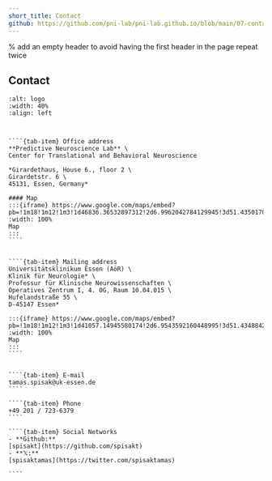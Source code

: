 ```yaml
---
short_title: Contact
github: https://github.com/pni-lab/pni-lab.github.io/blob/main/07-contact.md
---
```


% add an empty header to avoid having the first header in the page repeat twice
##

## Contact

```{image} figures/logo_text_blue.png
:alt: logo
:width: 40%
:align: left
```


`````{tab-set}


````{tab-item} Office address
**Predictive Neuroscience Lab** \
Center for Translational and Behavioral Neuroscience

*Girardethaus, House 6., floor 2 \
Girardetstr. 6 \
45131, Essen, Germany*

#### Map
:::{iframe} https://www.google.com/maps/embed?pb=!1m18!1m12!1m3!1d46836.36532897312!2d6.9962042784129945!3d51.435017045411136!2m3!1f0!2f0!3f0!3m2!1i1024!2i768!4f13.1!3m3!1m2!1s0x47b8c329c63aa22d%3A0x31890a9e785030ce!2sGirardetstra%C3%9Fe%206%2C%2045131%20Essen!5e0!3m2!1sen!2sde!4v1698768765874!5m2!1sen!2sde
:width: 100%
Map
:::
````


````{tab-item} Mailing address
Universitätsklinikum Essen (AöR) \
Klinik für Neurologie* \
Professur für Klinische Neurowissenschaften \
Operatives Zentrum I, 4. OG, Raum 10.04.015 \
Hufelandstraße 55 \
D-45147 Essen*

:::{iframe} https://www.google.com/maps/embed?pb=!1m18!1m12!1m3!1d41057.14945580174!2d6.9543592160448995!3d51.43488427030713!2m3!1f0!2f0!3f0!3m2!1i1024!2i768!4f13.1!3m3!1m2!1s0x47b8c2dfd089cae5%3A0x287a784f6655bc67!2sEssen%20University%20Hospital!5e0!3m2!1sen!2sde!4v1698768669532!5m2!1sen!2sde
:width: 100%
Map
:::
````


````{tab-item} E-mail
tamas.spisak@uk-essen.de
````

````{tab-item} Phone
+49 201 / 723-6379
````

````{tab-item} Social Networks
- **Github:**
[spisakt](https://github.com/spisakt)
- **𝕏:**
[spisaktamas](https://twitter.com/spisaktamas)

````

